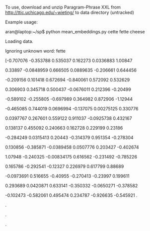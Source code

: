 To use, download and unzip Paragram-Phrase XXL from http://ttic.uchicago.edu/~wieting/ to data directory (untracked)

Example usage:

aran@laptop:~/sp$ python mean_embeddings.py cette fette cheese

Loading data.

Ignoring unknown word: fette

[-0.707076   -0.353788    0.535037    0.162273    0.0336883   1.00847

0.33897    -0.0848959   0.666505    0.0889635  -0.206661    0.644456

-0.209156    0.101418    0.672694   -0.840061    0.572092    0.532629

0.306903    0.345718    0.500437   -0.0676011   0.212396   -0.20499

-0.589102   -0.255805   -0.697989    0.364982    0.872906   -1.12944

-0.465085    0.744019    0.0696994  -0.137075    0.00275125  0.330776

0.0397767   0.267601    0.559122    0.911037   -0.0925738   0.432167

0.138137    0.455092    0.240663    0.162728    0.229199    0.23186

-0.284249    0.0315413   0.20443    -0.314379    0.951354   -0.278304

0.130856   -0.385871   -0.0389458   0.0507776   0.203427   -0.402674

1.07948    -0.240325   -0.00834175  0.616562   -0.231492   -0.785226

0.165786   -0.292541   -0.12327     0.226979    0.617799    0.88689

-0.0973691   0.516655   -0.40955    -0.270413   -0.23997     0.199611

0.293689    0.0420871   0.633141   -0.350332   -0.0650271  -0.378582


-0.102473   -0.582061    0.495474    0.234787   -0.926635   -0.545921
.

.

.

.



